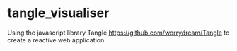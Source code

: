 # tangle_visualiser

Using the javascript library Tangle https://github.com/worrydream/Tangle to create a reactive web application. 
